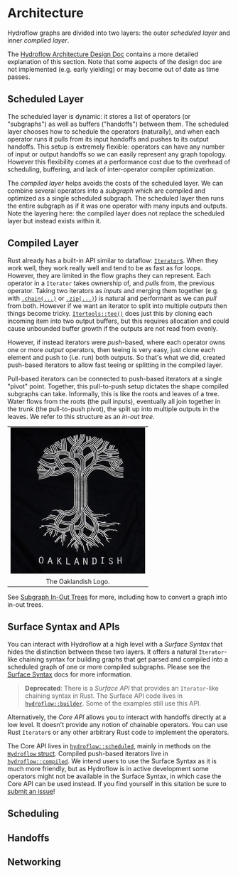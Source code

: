 # Architecture

Hydroflow graphs are divided into two layers: the outer _scheduled layer_ and
inner _compiled layer_.

The [Hydroflow Architecture Design Doc](https://hydro-project.github.io/hydroflow/design_docs/2021-10_architecture_design_doc.html)
contains a more detailed explanation of this section. Note that some aspects of
the design doc are not implemented (e.g. early yielding) or may become out of
date as time passes.

## Scheduled Layer

The scheduled layer is dynamic: it stores a list of operators (or "subgraphs")
as well as buffers ("handoffs") between them. The scheduled layer chooses how
to schedule the operators (naturally), and when each operator runs it pulls
from its input handoffs and pushes to its output handoffs. This setup is
extremely flexible: operators can have any number of input or output handoffs
so we can easily represent any graph topology. However this flexibility comes
at a performance cost due to the overhead of scheduling, buffering, and lack
of inter-operator compiler optimization.

The _compiled layer_ helps avoids the costs of the scheduled layer. We can
combine several operators into a _subgraph_ which are compiled and optimized as
a single scheduled subgraph. The scheduled layer then runs the entire subgraph
as if it was one operator with many inputs and outputs. Note the layering here:
the compiled layer does not replace the scheduled layer but instead exists
within it.

## Compiled Layer

Rust already has a built-in API similar to dataflow: [`Iterator`s](https://doc.rust-lang.org/std/iter/trait.Iterator.html).
When they work well, they work really well and tend to be as fast as for loops.
However, they are limited in the flow graphs they can represent. Each operator
in a `Iterator` takes ownership of, and _pulls_ from, the previous operator.
Taking two iterators as _inputs_ and merging them together (e.g. with
[`.chain(...)`](https://doc.rust-lang.org/std/iter/trait.Iterator.html#method.chain)
or [`.zip(...)`](https://doc.rust-lang.org/std/iter/trait.Iterator.html#method.zip))
is natural and performant as we can _pull_ from both. However if we want an
iterator to split into multiple _outputs_ then things become tricky. [`Itertools::tee()`](https://docs.rs/itertools/latest/itertools/trait.Itertools.html#method.tee)
does just this by cloning each incoming item into two output buffers, but this
requires allocation and could cause unbounded buffer growth if the outputs are
not read from evenly.

However, if instead iterators were _push_-based, where each operator owns one
or more _output_ operators, then teeing is very easy, just clone each element
and push to (i.e. run) both outputs. So that's what we did, created push-based
iterators to allow fast teeing or splitting in the compiled layer.

Pull-based iterators can be connected to push-based iterators at a single "pivot"
point. Together, this pull-to-push setup dictates the shape compiled subgraphs
can take. Informally, this is like the roots and leaves of a tree. Water flows
from the roots (the pull inputs), eventually all join together in the trunk
(the pull-to-push pivot), the split up into multiple outputs in the leaves.
We refer to this structure as an _in-out tree_.

||
| :---: |
| ![The Oaklandish Logo depicting the stylized roots, trunk, and branches of a tree.](img/oaklandish_logo.jpg) |
| The Oaklandish Logo. |

See [Subgraph In-Out Trees](./in-out_trees.md) for more, including how to
convert a graph into in-out trees.

## Surface Syntax and APIs

You can interact with Hydroflow at a high level with a _Surface Syntax_ that hides
the distinction between these two layers. It offers a natural `Iterator`-like chaining syntax for building 
graphs that get parsed and compiled into a scheduled graph of one or more compiled subgraphs. Please see the [Surface Syntax](./surface_syntax.md) docs for more information.

> **Deprecated**:  There is a _Surface API_ that provides an `Iterator`-like chaining syntax in Rust. The Surface API code lives in [`hydroflow::builder`](https://hydro-project.github.io/hydroflow/doc/hydroflow/builder/index.html). Some of the examples still use this API.

Alternatively, the _Core API_ allows you to interact with handoffs directly at a low
level. It doesn't provide any notion of chainable operators. You can use Rust `Iterator`s
or any other arbitrary Rust code to implement the operators.

The Core API lives in [`hydroflow::scheduled`](https://hydro-project.github.io/hydroflow/doc/hydroflow/scheduled/index.html),
mainly in methods on the [`Hydroflow` struct](https://hydro-project.github.io/hydroflow/doc/hydroflow/scheduled/graph/struct.Hydroflow.html).  Compiled push-based iterators live in [`hydroflow::compiled`](https://hydro-project.github.io/hydroflow/doc/hydroflow/compiled/index.html). We intend users to use the Surface Syntax as it is much more friendly, but as
Hydroflow is in active development some operators might not be available in
the Surface Syntax, in which case the Core API can be used instead. If you find
yourself in this sitation be sure to [submit an issue](https://github.com/hydro-project/hydroflow/issues/new)!

## Scheduling

## Handoffs

## Networking

